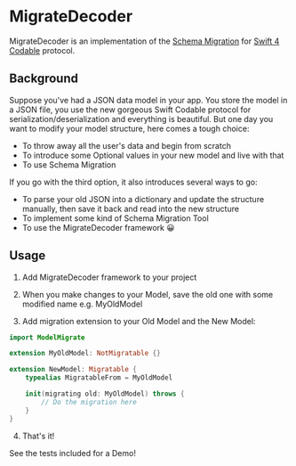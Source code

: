 # MigrateDecoder

MigrateDecoder is an implementation of the [Schema Migration](https://en.wikipedia.org/wiki/Schema_migration) for [Swift 4 Codable](https://developer.apple.com/documentation/swift/codable) protocol.

## Background

Suppose you've had a JSON data model in your app. You store the model in a JSON file, you use the new gorgeous Swift Codable protocol for serialization/deserialization and everything is beautiful.
But one day you want to modify your model structure, here comes a tough choice:
- To throw away all the user's data and begin from scratch
- To introduce some Optional values in your new model and live with that
- To use Schema Migration

If you go with the third option, it also introduces several ways to go:
- To parse your old JSON into a dictionary and update the structure manually, then save it back and read into the new structure
- To implement some kind of Schema Migration Tool
- To use the MigrateDecoder framework 😀

## Usage

1. Add MigrateDecoder framework to your project

2. When you make changes to your Model, save the old one with some modified name e.g. MyOldModel

3. Add migration extension to your Old Model and the New Model:
```swift
import ModelMigrate

extension MyOldModel: NotMigratable {}

extension NewModel: Migratable {
    typealias MigratableFrom = MyOldModel

    init(migrating old: MyOldModel) throws {
        // Do the migration here
    }
}
```

4. That's it!

See the tests included for a Demo!
